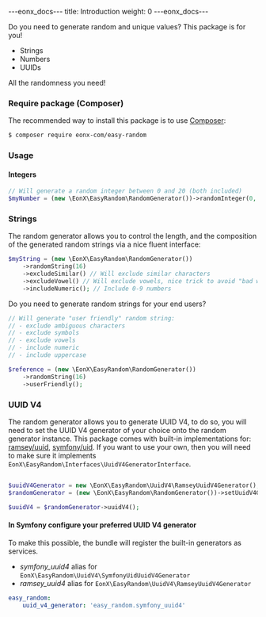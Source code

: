 ---eonx_docs---
title: Introduction
weight: 0
---eonx_docs---

Do you need to generate random and unique values? This package is for you!

- Strings
- Numbers
- UUIDs

All the randomness you need!

### Require package (Composer)

The recommended way to install this package is to use [Composer][1]:

```bash
$ composer require eonx-com/easy-random
```

### Usage

#### Integers

```php
// Will generate a random integer between 0 and 20 (both included)
$myNumber = (new \EonX\EasyRandom\RandomGenerator())->randomInteger(0, 20);
```

### Strings

The random generator allows you to control the length, and the composition of the generated random strings via a nice
fluent interface:

```php
$myString = (new \EonX\EasyRandom\RandomGenerator())
    ->randomString(16)
    ->excludeSimilar() // Will exclude similar characters
    ->excludeVowel() // Will exclude vowels, nice trick to avoid "bad words" in generated random strings
    ->includeNumeric(); // Include 0-9 numbers
```

Do you need to generate random strings for your end users?

```php
// Will generate "user friendly" random string:
// - exclude ambiguous characters
// - exclude symbols
// - exclude vowels
// - include numeric
// - include uppercase

$reference = (new \EonX\EasyRandom\RandomGenerator())
    ->randomString(16)
    ->userFriendly();
```

### UUID V4

The random generator allows you to generate UUID V4, to do so, you will need to set the UUID V4 generator of your choice
onto the random generator instance. 
This package comes with built-in implementations for: [ramsey/uuid][3], [symfony/uid][2].
If you want to use your own, then you will need to make sure it implements `EonX\EasyRandom\Interfaces\UuidV4GeneratorInterface`.

```php

$uuidV4Generator = new \EonX\EasyRandom\UuidV4\RamseyUuidV4Generator();
$randomGenerator = (new \EonX\EasyRandom\RandomGenerator())->setUuidV4Generator($uuidV4Generator);

$uuidV4 = $randomGenerator->uuidV4();
```

#### In Symfony configure your preferred UUID V4 generator

To make this possible, the bundle will register the built-in generators as services.

- *symfony_uuid4* alias for `EonX\EasyRandom\UuidV4\SymfonyUidUuidV4Generator`
- *ramsey_uuid4* alias for `EonX\EasyRandom\UuidV4\RamseyUuidV4Generator`

```yaml
easy_random:
    uuid_v4_generator: 'easy_random.symfony_uuid4'
```

[1]: https://getcomposer.org/
[2]: https://symfony.com/doc/current/components/uid.html
[3]: https://github.com/ramsey/uuid
